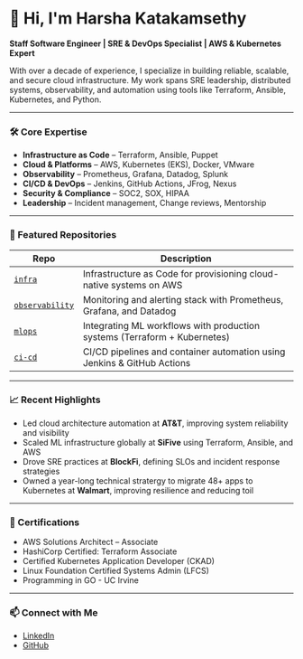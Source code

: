# 👋 Hi, I'm Harsha Katakamsethy

**Staff Software Engineer | SRE & DevOps Specialist | AWS & Kubernetes Expert**

With over a decade of experience, I specialize in building reliable, scalable, and secure cloud infrastructure. My work spans SRE leadership, distributed systems, observability, and automation using tools like Terraform, Ansible, Kubernetes, and Python.

---

### 🛠 Core Expertise

- **Infrastructure as Code** – Terraform, Ansible, Puppet
- **Cloud & Platforms** – AWS, Kubernetes (EKS), Docker, VMware
- **Observability** – Prometheus, Grafana, Datadog, Splunk
- **CI/CD & DevOps** – Jenkins, GitHub Actions, JFrog, Nexus
- **Security & Compliance** – SOC2, SOX, HIPAA
- **Leadership** – Incident management, Change reviews, Mentorship

---

### 📂 Featured Repositories

| Repo           | Description                                                               |
|----------------|---------------------------------------------------------------------------|
| [`infra`](#)   | Infrastructure as Code for provisioning cloud-native systems on AWS       |
| [`observability`](#) | Monitoring and alerting stack with Prometheus, Grafana, and Datadog |
| [`mlops`](#)   | Integrating ML workflows with production systems (Terraform + Kubernetes) |
| [`ci-cd`](#)   | CI/CD pipelines and container automation using Jenkins & GitHub Actions   |

---

### 📈 Recent Highlights

- Led cloud architecture automation at **AT&T**, improving system reliability and visibility
- Scaled ML infrastructure globally at **SiFive** using Terraform, Ansible, and AWS
- Drove SRE practices at **BlockFi**, defining SLOs and incident response strategies
- Owned a year-long technical stratergy to migrate 48+ apps to Kubernetes at **Walmart**, improving resilience and reducing toil
---

### 📜 Certifications

- AWS Solutions Architect – Associate
- HashiCorp Certified: Terraform Associate
- Certified Kubernetes Application Developer (CKAD)
- Linux Foundation Certified Systems Admin (LFCS)
- Programming in GO - UC Irvine

---

### 📫 Connect with Me

- [LinkedIn](https://www.linkedin.com/in/harshakatakamsethy)
- [GitHub](https://github.com/harshasethy)
